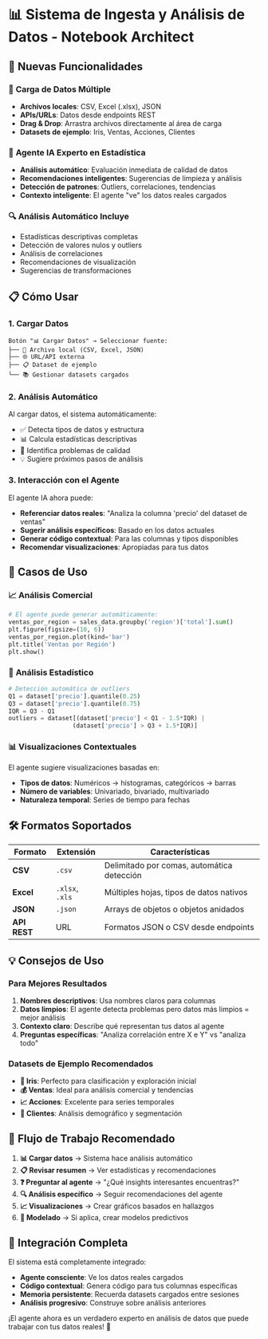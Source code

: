 # 📊 Sistema de Ingesta y Análisis de Datos - Notebook Architect

## 🚀 Nuevas Funcionalidades

### 📁 **Carga de Datos Múltiple**
- **Archivos locales**: CSV, Excel (.xlsx), JSON
- **APIs/URLs**: Datos desde endpoints REST
- **Drag & Drop**: Arrastra archivos directamente al área de carga
- **Datasets de ejemplo**: Iris, Ventas, Acciones, Clientes

### 🧠 **Agente IA Experto en Estadística**
- **Análisis automático**: Evaluación inmediata de calidad de datos
- **Recomendaciones inteligentes**: Sugerencias de limpieza y análisis
- **Detección de patrones**: Outliers, correlaciones, tendencias
- **Contexto inteligente**: El agente "ve" los datos reales cargados

### 🔍 **Análisis Automático Incluye**
- Estadísticas descriptivas completas
- Detección de valores nulos y outliers
- Análisis de correlaciones
- Recomendaciones de visualización
- Sugerencias de transformaciones

## 📋 **Cómo Usar**

### 1. **Cargar Datos**
```
Botón "📊 Cargar Datos" → Seleccionar fuente:
├── 📁 Archivo local (CSV, Excel, JSON)
├── 🌐 URL/API externa  
├── 📋 Dataset de ejemplo
└── 📚 Gestionar datasets cargados
```

### 2. **Análisis Automático**
Al cargar datos, el sistema automáticamente:
- ✅ Detecta tipos de datos y estructura
- 📊 Calcula estadísticas descriptivas  
- 🚨 Identifica problemas de calidad
- 💡 Sugiere próximos pasos de análisis

### 3. **Interacción con el Agente**
El agente IA ahora puede:
- **Referenciar datos reales**: "Analiza la columna 'precio' del dataset de ventas"
- **Sugerir análisis específicos**: Basado en los datos actuales
- **Generar código contextual**: Para las columnas y tipos disponibles
- **Recomendar visualizaciones**: Apropiadas para tus datos

## 🎯 **Casos de Uso**

### 📈 **Análisis Comercial**
```python
# El agente puede generar automáticamente:
ventas_por_region = sales_data.groupby('region')['total'].sum()
plt.figure(figsize=(10, 6))
ventas_por_region.plot(kind='bar')
plt.title('Ventas por Región')
plt.show()
```

### 🔬 **Análisis Estadístico**
```python
# Detección automática de outliers
Q1 = dataset['precio'].quantile(0.25)
Q3 = dataset['precio'].quantile(0.75)
IQR = Q3 - Q1
outliers = dataset[(dataset['precio'] < Q1 - 1.5*IQR) | 
                  (dataset['precio'] > Q3 + 1.5*IQR)]
```

### 📊 **Visualizaciones Contextuales**
El agente sugiere visualizaciones basadas en:
- **Tipos de datos**: Numéricos → histogramas, categóricos → barras
- **Número de variables**: Univariado, bivariado, multivariado
- **Naturaleza temporal**: Series de tiempo para fechas

## 🛠️ **Formatos Soportados**

| Formato | Extensión | Características |
|---------|-----------|----------------|
| **CSV** | `.csv` | Delimitado por comas, automática detección |
| **Excel** | `.xlsx`, `.xls` | Múltiples hojas, tipos de datos nativos |
| **JSON** | `.json` | Arrays de objetos o objetos anidados |
| **API REST** | URL | Formatos JSON o CSV desde endpoints |

## 💡 **Consejos de Uso**

### **Para Mejores Resultados**
1. **Nombres descriptivos**: Usa nombres claros para columnas
2. **Datos limpios**: El agente detecta problemas pero datos más limpios = mejor análisis
3. **Contexto claro**: Describe qué representan tus datos al agente
4. **Preguntas específicas**: "Analiza correlación entre X e Y" vs "analiza todo"

### **Datasets de Ejemplo Recomendados**
- **🌸 Iris**: Perfecto para clasificación y exploración inicial
- **💰 Ventas**: Ideal para análisis comercial y tendencias  
- **📈 Acciones**: Excelente para series temporales
- **👥 Clientes**: Análisis demográfico y segmentación

## 🚀 **Flujo de Trabajo Recomendado**

1. **📊 Cargar datos** → Sistema hace análisis automático
2. **📋 Revisar resumen** → Ver estadísticas y recomendaciones  
3. **❓ Preguntar al agente** → "¿Qué insights interesantes encuentras?"
4. **🔍 Análisis específico** → Seguir recomendaciones del agente
5. **📈 Visualizaciones** → Crear gráficos basados en hallazgos
6. **🤖 Modelado** → Si aplica, crear modelos predictivos

## 🔗 **Integración Completa**

El sistema está completamente integrado:
- **Agente consciente**: Ve los datos reales cargados
- **Código contextual**: Genera código para tus columnas específicas  
- **Memoria persistente**: Recuerda datasets cargados entre sesiones
- **Análisis progresivo**: Construye sobre análisis anteriores

¡El agente ahora es un verdadero experto en análisis de datos que puede trabajar con tus datos reales! 🎯
